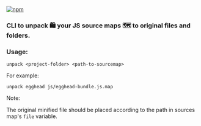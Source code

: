 [![npm](https://img.shields.io/npm/v/npm.svg)](https://www.npmjs.com/package/source-map-unpack)

### CLI to unpack 🛍  your JS source maps 🗺  to original files and folders.

### Usage:
``` unpack <project-folder> <path-to-sourcemap> ```

For example:

``` unpack egghead js/egghead-bundle.js.map ```

Note:

The original minified file should be placed according to the path in sources map's `file` variable.

